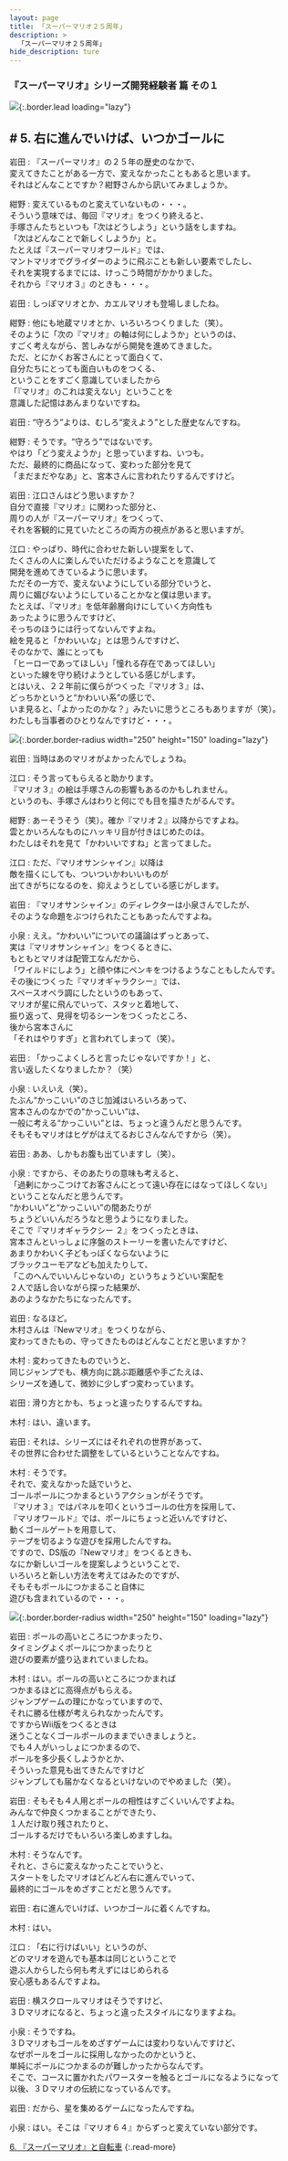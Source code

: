 ```yaml
---
layout: page
title: 「スーパーマリオ２５周年」
description: >
  「スーパーマリオ２５周年」
hide_description: ture
---
```


### 『スーパーマリオ』シリーズ開発経験者 篇 その１

![](/others/interviews/jp/etc/mario25th/vol1/img/mainvisual5.jpg){:.border.lead loading="lazy"}

## # 5. 右に進んでいけば、いつかゴールに

岩田
: 『スーパーマリオ』の２５年の歴史のなかで、<br>変えてきたことがある一方で、変えなかったこともあると思います。<br>それはどんなことですか？紺野さんから訊いてみましょうか。

紺野
: 変えているものと変えていないもの・・・。<br>そういう意味では、毎回『マリオ』をつくり終えると、<br>手塚さんたちといつも「次はどうしよう」という話をしますね。<br>「次はどんなことで新しくしようか」と。<br>たとえば『スーパーマリオワールド』では、<br>マントマリオでグライダーのように飛ぶことも新しい要素でしたし、<br>それを実現するまでには、けっこう時間がかかりました。<br>それから『マリオ３』のときも・・・。

岩田
: しっぽマリオとか、カエルマリオも登場しましたね。

紺野
: 他にも地蔵マリオとか、いろいろつくりました（笑）。<br>そのように「次の『マリオ』の軸は何にしようか」というのは、<br>すごく考えながら、苦しみながら開発を進めてきました。<br>ただ、とにかくお客さんにとって面白くて、<br>自分たちにとっても面白いものをつくる、<br>ということをすごく意識していましたから<br>「『マリオ』のこれは変えない」ということを<br>意識した記憶はあんまりないですね。

岩田
: “守ろう”よりは、むしろ“変えよう”とした歴史なんですね。

紺野
: そうです。“守ろう”ではないです。<br>やはり「どう変えようか」と思っていますね、いつも。<br>ただ、最終的に商品になって、変わった部分を見て<br>「まだまだやなあ」と、宮本さんに言われたりするんですけど。

岩田
: 江口さんはどう思いますか？<br>自分で直接『マリオ』に関わった部分と、<br>周りの人が『スーパーマリオ』をつくって、<br>それを客観的に見ていたところの両方の視点があると思いますが。

江口
: やっぱり、時代に合わせた新しい提案をして、<br>たくさんの人に楽しんでいただけるようなことを意識して<br>開発を進めてきているように思います。<br>ただその一方で、変えないようにしている部分でいうと、<br>周りに媚びないようにしていることかなと僕は思います。<br>たとえば、『マリオ』を低年齢層向けにしていく方向性も<br>あったように思うんですけど、<br>そっちのほうには行ってないんですよね。<br>絵を見ると「かわいいな」とは思うんですけど、<br>そのなかで、誰にとっても<br>「ヒーローであってほしい」「憧れる存在であってほしい」<br>といった線を守り続けようとしている感じがします。<br>とはいえ、２２年前に僕らがつくった『マリオ３』は、<br>どっちかというと“かわいい系”の感じで、<br>いま見ると、「よかったのかな？」みたいに思うところもありますが（笑）。<br>わたしも当事者のひとりなんですけど・・・。

![](/others/interviews/jp/etc/mario25th/vol1/img/photo13.jpg){:.border.border-radius width="250" height="150" loading="lazy"}

岩田
: 当時はあのマリオがよかったんでしょうね。

江口
: そう言ってもらえると助かります。<br>『マリオ３』の絵は手塚さんの影響もあるのかもしれません。<br>というのも、手塚さんはわりと何にでも目を描きたがるんです。

紺野
: あーそうそう（笑）。確か『マリオ２』以降からですよね。<br>雲とかいろんなものにハッキリ目が付きはじめたのは。<br>わたしはそれを見て「かわいいですね」と言ってました。

江口
: ただ、『マリオサンシャイン』以降は<br>敵を描くにしても、ついついかわいいものが<br>出てきがちになるのを、抑えようとしている感じがします。

岩田
: 『マリオサンシャイン』のディレクターは小泉さんでしたが、<br>そのような命題をぶつけられたこともあったんですよね。

小泉
: ええ。“かわいい”についての議論はずっとあって、<br>実は『マリオサンシャイン』をつくるときに、<br>もともとマリオは配管工なんだから、<br>「ワイルドにしよう」と顔や体にペンキをつけるようなこともしたんです。<br>その後につくった『マリオギャラクシー』では、<br>スペースオペラ調にしたというのもあって、<br>マリオが星に飛んでいって、スタッと着地して、<br>振り返って、見得を切るシーンをつくったところ、<br>後から宮本さんに<br>「それはやりすぎ」と言われてしまって（笑）。

岩田
: 「かっこよくしろと言ったじゃないですか！」と、<br>言い返したくなりましたか？（笑）

小泉
: いえいえ（笑）。<br>たぶん“かっこいい”のさじ加減はいろいろあって、<br>宮本さんのなかでの“かっこいい”は、<br>一般に考える“かっこいい”とは、ちょっと違うんだと思うんです。<br>そもそもマリオはヒゲがはえてるおじさんなんですから（笑）。

岩田
: ああ、しかもお腹も出ていますし（笑）。

小泉
: ですから、そのあたりの意味も考えると、<br>「過剰にかっこつけてお客さんにとって遠い存在にはなってほしくない」<br>ということなんだと思うんです。<br>“かわいい”と“かっこいい”の間あたりが<br>ちょうどいいんだろうなと思うようになりました。<br>そこで『マリオギャラクシー ２』をつくったときは、<br>宮本さんといっしょに序盤のストーリーを書いたんですけど、<br>あまりかわいく子どもっぽくならないように<br>ブラックユーモアなども加えたりして、<br>「このへんでいいんじゃないの」というちょうどいい案配を<br>２人で話し合いながら探った結果が、<br>あのようなかたちになったんです。

岩田
: なるほど。<br>木村さんは『Newマリオ』をつくりながら、<br>変わってきたもの、守ってきたものはどんなことだと思いますか？

木村
: 変わってきたものでいうと、<br>同じジャンプでも、横方向に跳ぶ距離感や手ごたえは、<br>シリーズを通して、微妙に少しずつ変わっています。

岩田
: 滑り方とかも、ちょっと違ったりするんですね。

木村
: はい、違います。

岩田
: それは、シリーズにはそれぞれの世界があって、<br>その世界に合わせた調整をしているということなんですね。

木村
: そうです。<br>それで、変えなかった話でいうと、<br>ゴールポールにつかまるというアクションがそうです。<br>『マリオ３』ではパネルを叩くというゴールの仕方を採用して、<br>『マリオワールド』では、ポールにちょっと近いんですけど、<br>動くゴールゲートを用意して、<br>テープを切るような遊びを採用したんですね。<br>ですので、DS版の『Newマリオ』をつくるときも、<br>なにか新しいゴールを提案しようということで、<br>いろいろと新しい方法を考えてはみたのですが、<br>そもそもポールにつかまること自体に<br>遊びも含まれているので・・・。

![](/others/interviews/jp/etc/mario25th/vol1/img/photo14.jpg){:.border.border-radius width="250" height="150" loading="lazy"}

岩田
: ポールの高いところにつかまったり、<br>タイミングよくポールにつかまったりと<br>遊びの要素が盛り込まれていましたね。

木村
: はい。ポールの高いところにつかまれば<br>つかまるほどに高得点がもらえる。<br>ジャンプゲームの理にかなっていますので、<br>それに勝る仕様が考えられなかったんです。<br>ですからWii版をつくるときは<br>迷うことなくゴールポールのままでいきましょうと。<br>でも４人がいっしょにつかまるので、<br>ポールを多少長くしようかとか、<br>そういった意見も出てきたんですけど<br>ジャンプしても届かなくなるといけないのでやめました（笑）。

岩田
: そもそも４人用とポールの相性はすごくいいんですよね。<br>みんなで仲良くつかまることができたり、<br>１人だけ取り残されたりと、<br>ゴールするだけでもいろいろ楽しめますしね。

木村
: そうなんです。<br>それと、さらに変えなかったことでいうと、<br>スタートをしたマリオはどんどん右に進んでいって、<br>最終的にゴールをめざすことだと思うんです。

岩田
: 右に進んでいけば、いつかゴールに着くんですね。

木村
: はい。

江口
: 「右に行けばいい」というのが、<br>どのマリオを遊んでも基本は同じということで<br>遊ぶ人からしたら何も考えずにはじめられる<br>安心感もあるんですよね。

岩田
: 横スクロールマリオはそうですけど、<br>３Ｄマリオになると、ちょっと違ったスタイルになりますよね。

小泉
: そうですね。<br>３Ｄマリオもゴールをめざすゲームには変わりないんですけど、<br>なぜポールをゴールに採用しなかったのかというと、<br>単純にポールにつかまるのが難しかったからなんです。<br>そこで、コースに置かれたパワースターを触るとゴールになるようになって<br>以後、３Ｄマリオの伝統になっているんです。

岩田
: だから、星を集めるゲームになったんですね。

小泉
: はい。そこは『マリオ６４』からずっと変えていない部分です。

[6. 『スーパーマリオ』と自転車](6.md)
{:.read-more}

